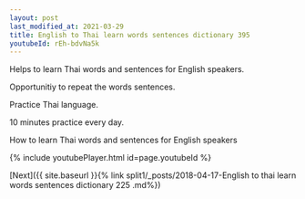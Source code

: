 ```yaml
---
layout: post
last_modified_at: 2021-03-29
title: English to Thai learn words sentences dictionary 395 
youtubeId: rEh-bdvNa5k
---
```

 
 
Helps to learn Thai words and sentences for English speakers.

Opportunitiy to repeat the words sentences. 

Practice Thai language. 
 
10 minutes practice every day. 
 
How to learn Thai words and sentences for English speakers 
 
{% include youtubePlayer.html id=page.youtubeId %}
 
 
[Next]({{ site.baseurl }}{% link  split1/_posts/2018-04-17-English to thai learn words sentences dictionary 225 .md%})
 
